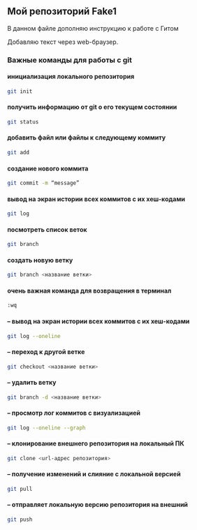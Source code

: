 ﻿## Мой репозиторий  Fake1

В данном файле дополняю инструкцию к работе с Гитом

Добавляю текст через web-браузер.

### Важные команды для работы с git

#### инициализация локального репозитория

```sh
git init
``` 
#### получить информацию от git о его текущем состоянии

```sh
git status
``` 
#### добавить файл или файлы к следующему коммиту

```sh
git add
```
#### создание  нового коммита

```sh
git commit -m “message”
```
#### вывод на экран истории всех коммитов с их хеш-кодами

```sh
git log
``` 
#### посмотреть список веток 

```sh
git branch
``` 
#### создать новую ветку

```sh
git branch <название ветки>
``` 
#### очень важная команда для возвращения в терминал

```sh
:wq
``` 
#### – вывод на экран истории всех коммитов с их хеш-кодами

```sh
git log --oneline
``` 
#### – переход к другой ветке

```sh
git checkout <название ветки>
``` 
#### – удалить ветку

```sh
git branch -d <название ветки>
``` 

#### – просмотр лог коммитов с визуализацией

```sh
git log --oneline --graph
``` 
#### – клонирование внешнего репозитория на локальный ПК

```sh
git clone <url-адрес репозитория>
``` 

#### – получение изменений и слияние с локальной версией

```sh
git pull 
``` 
#### – отправляет локальную версию репозитория на внешний

```sh
git push
``` 